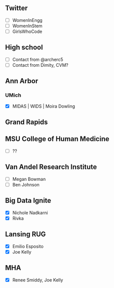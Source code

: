 ## Twitter
- [ ] WomenInEngg
- [ ] WomenInStem
- [ ] GirlsWhoCode

## High school
- [ ] Contact from @archerc5
- [ ] Contact from Dimity, CVM?

## Ann Arbor
### UMich
- [x] MIDAS | WIDS | Moira Dowling

## Grand Rapids
## MSU College of Human Medicine
- [ ] ??

## Van Andel Research Institute
- [ ] Megan Bowman
- [ ] Ben Johnson

## Big Data Ignite
- [x] Nichole Nadkarni
- [x] Rivka

## Lansing RUG
- [x] Emilio Esposito
- [x] Joe Kelly

## MHA
- [x] Renee Smiddy, Joe Kelly
